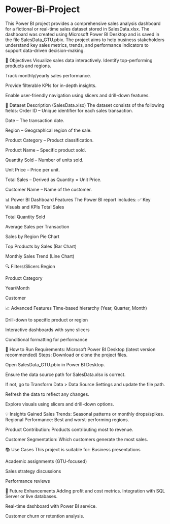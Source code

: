 # Power-Bi-Project
This Power BI project provides a comprehensive sales analysis dashboard for a fictional or real-time sales dataset stored in SalesData.xlsx. The dashboard was created using Microsoft Power BI Desktop and is saved in the file SalesData_GTU.pbix.
The project aims to help business stakeholders understand key sales metrics, trends, and performance indicators to support data-driven decision-making.

📌 Objectives
Visualize sales data interactively.
Identify top-performing products and regions.

Track monthly/yearly sales performance.

Provide filterable KPIs for in-depth insights.

Enable user-friendly navigation using slicers and drill-down features.

🧾 Dataset Description (SalesData.xlsx)
The dataset consists of the following fields:
Order ID – Unique identifier for each sales transaction.

Date – The transaction date.

Region – Geographical region of the sale.

Product Category – Product classification.

Product Name – Specific product sold.

Quantity Sold – Number of units sold.

Unit Price – Price per unit.

Total Sales – Derived as Quantity × Unit Price.

Customer Name – Name of the customer.

📊 Power BI Dashboard Features
The Power BI report includes:
✅ Key Visuals and KPIs Total Sales

Total Quantity Sold

Average Sales per Transaction

Sales by Region Pie Chart

Top Products by Sales (Bar Chart)

Monthly Sales Trend (Line Chart)

🔍 Filters/Slicers Region

Product Category

Year/Month

Customer

📈 Advanced Features Time-based hierarchy (Year, Quarter, Month)

Drill-down to specific product or region

Interactive dashboards with sync slicers

Conditional formatting for performance

🚀 How to Run
Requirements: Microsoft Power BI Desktop (latest version recommended)
Steps: Download or clone the project files.

Open SalesData_GTU.pbix in Power BI Desktop.

Ensure the data source path for SalesData.xlsx is correct.

If not, go to Transform Data > Data Source Settings and update the file path.

Refresh the data to reflect any changes.

Explore visuals using slicers and drill-down options.

💡 Insights Gained
Sales Trends: Seasonal patterns or monthly drops/spikes.
Regional Performance: Best and worst-performing regions.

Product Contribution: Products contributing most to revenue.

Customer Segmentation: Which customers generate the most sales.

📚 Use Cases
This project is suitable for:
Business presentations

Academic assignments (GTU-focused)

Sales strategy discussions

Performance reviews

📌 Future Enhancements
Adding profit and cost metrics.
Integration with SQL Server or live databases.

Real-time dashboard with Power BI service.

Customer churn or retention analysis.
